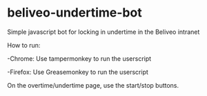 # beliveo-undertime-bot
Simple javascript bot for locking in undertime in the Beliveo intranet

How to run:

-Chrome: Use tampermonkey to run the userscript

-Firefox: Use Greasemonkey to run the userscript

On the overtime/undertime page, use the start/stop buttons.
